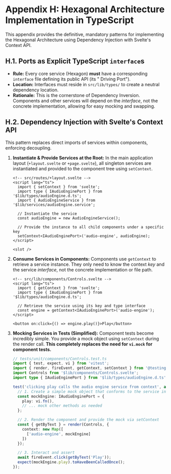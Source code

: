 # Appendix H: Hexagonal Architecture Implementation in TypeScript

This appendix provides the definitive, mandatory patterns for implementing the Hexagonal Architecture using Dependency
Injection with Svelte's Context API.

## H.1. Ports as Explicit TypeScript `interface`s

* **Rule:** Every core service (Hexagon) **must** have a corresponding `interface` file defining its public API (its "
  Driving Port").
* **Location:** Interfaces must reside in `src/lib/types/` to create a neutral dependency location.
* **Rationale:** This is the cornerstone of Dependency Inversion. Components and other services will depend on the
  *interface*, not the concrete implementation, allowing for easy mocking and swapping.

## H.2. Dependency Injection with Svelte's Context API

This pattern replaces direct imports of services within components, enforcing decoupling.

1. **Instantiate & Provide Services at the Root:**
   In the main application layout (`+layout.svelte` or `+page.svelte`), all singleton services are instantiated and
   provided to the component tree using `setContext`.

   ```svelte
   <!-- src/routes/+layout.svelte -->
   <script lang="ts">
     import { setContext } from 'svelte';
     import type { IAudioEnginePort } from '$lib/types/audioEngine.d.ts';
     import { AudioEngineService } from '$lib/services/audioEngine.service';
     
     // Instantiate the service
     const audioEngine = new AudioEngineService();

     // Provide the instance to all child components under a specific key
     setContext<IAudioEnginePort>('audio-engine', audioEngine);
   </script>
   
   <slot />
   ```

2. **Consume Services in Components:**
   Components use `getContext` to retrieve a service instance. They only need to know the context *key* and the service
   *interface*, not the concrete implementation or file path.

   ```svelte
   <!-- src/lib/components/Controls.svelte -->
   <script lang="ts">
     import { getContext } from 'svelte';
     import type { IAudioEnginePort } from '$lib/types/audioEngine.d.ts';

     // Retrieve the service using its key and type interface
     const engine = getContext<IAudioEnginePort>('audio-engine');
   </script>

   <button on:click={() => engine.play()}>Play</button>
   ```

3. **Mocking Services in Tests (Simplified):**
   Component tests become incredibly simple. You provide a mock object using `setContext` during the render call. **This
   completely replaces the need for `vi.mock` for component tests.**

   ```typescript
   // tests/unit/components/Controls.test.ts
   import { test, expect, vi } from 'vitest';
   import { render, fireEvent, getContext, setContext } from '@testing-library/svelte';
   import Controls from '$lib/components/Controls.svelte';
   import type { IAudioEnginePort } from '$lib/types/audioEngine.d.ts';

   test('clicking play calls the audio engine service from context', async () => {
     // 1. Create a simple mock object that conforms to the service interface
     const mockEngine: IAudioEnginePort = {
       play: vi.fn(),
       // ... mock other methods as needed
     };

     // 2. Render the component and provide the mock via setContext
     const { getByText } = render(Controls, {
       context: new Map([
         ['audio-engine', mockEngine]
       ])
     });

     // 3. Interact and assert
     await fireEvent.click(getByText('Play'));
     expect(mockEngine.play).toHaveBeenCalledOnce();
   });
   ```